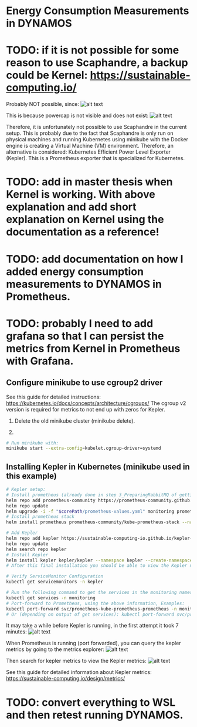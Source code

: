 # Energy Consumption Measurements in DYNAMOS

# TODO: if it is not possible for some reason to use Scaphandre, a backup could be Kernel: https://sustainable-computing.io/
Probably NOT possible, since:
![alt text](./assets/ScaphandreMinikubePowercapError.png)

This is because powercap is not visible and does not exist:
![alt text](./assets/MinikubeSSHPowercapNotExists.png)

Therefore, it is unfortunately not possible to use Scaphandre in the current setup. This is probably due to the fact that Scaphandre is only run on physical machines and running Kubernetes using minikube with the Docker engine is creating a Virtual Machine (VM) environment. Therefore, an alternative is considered: Kubernetes Efficient Power Level Exporter (Kepler). This is a Prometheus exporter that is specialized for Kubernetes.
# TODO: add in master thesis when Kernel is working. With above explanation and add short explanation on Kernel using the documentation as a reference!
# TODO: add documentation on how I added energy consumption measurements to DYNAMOS in Prometheus.
# TODO: probably I need to add grafana so that I can persist the metrics from Kernel in Prometheus with Grafana.

## Configure minikube to use cgroup2 driver
See this guide for detailed instructions: https://kubernetes.io/docs/concepts/architecture/cgroups/
The cgroup v2 version is required for metrics to not end up with zeros for Kepler.

1. Delete the old minikube cluster (minikube delete).

2. 
```sh
# Run minikube with:
minikube start --extra-config=kubelet.cgroup-driver=systemd
```

## Installing Kepler in Kubernetes (minikube used in this example)
```sh
# Kepler setup:
# Install prometheus (already done in step 3_PreparingRabbitMQ of getting started, but to make sure do it again)
helm repo add prometheus-community https://prometheus-community.github.io/helm-charts
helm repo update
helm upgrade -i -f "$corePath/prometheus-values.yaml" monitoring prometheus-community/prometheus
# Install prometheus stack
helm install prometheus prometheus-community/kube-prometheus-stack --namespace monitoring --create-namespace --wait

# Add Kepler
helm repo add kepler https://sustainable-computing-io.github.io/kepler-helm-chart
helm repo update
helm search repo kepler
# Install Kepler
helm install kepler kepler/kepler --namespace kepler --create-namespace --set serviceMonitor.enabled=true --set serviceMonitor.labels.release=prometheus 
# After this final installation you should be able to view the Kepler namespace in minikube dashboard

# Verify ServiceMonitor Configuration
kubectl get servicemonitors -n kepler

# Run the following command to get the services in the monitoring namespace
kubectl get services -n monitoring
# Port-forward to Prometheus, using the above information, Examples:
kubectl port-forward svc/prometheus-kube-prometheus-prometheus -n monitoring 9090:9090
# Or (depending on output of get services): kubectl port-forward svc/prometheus-server -n monitoring 9090:9090
```

It may take a while before Kepler is running, in the first attempt it took 7 minutes:
![alt text](./assets/KeplerPodRunningMinikubeDashboard.png)

When Prometheus is running (port forwarded), you can query the kepler metrics by going to the metrics explorer:
![alt text](./assets/KeplerMetricsExplorer.png)

Then search for kepler metrics to view the Kepler metrics:
![alt text](./assets/KeplerMetrics.png)

See this guide for detailed information about Kepler metrics: https://sustainable-computing.io/design/metrics/

# TODO: convert everything to WSL and then retest running DYNAMOS.


<!-- ## Optional: Configuring Grafana
This is only optional. Grafana requires extra steps to setup and is way slower than Prometheus, so this is only if it is ever needed, but not mandatory. Prometheus is more than good enough!
```sh
# Grafana setup
# Install Grafana
helm repo add grafana https://grafana.github.io/helm-charts
helm repo update
helm install grafana grafana/grafana --namespace monitoring --create-namespace
# Get the Grafana password
# Retrieve the base64 encoded password
$encodedPassword = kubectl get secret --namespace monitoring grafana -o jsonpath="{.data.admin-password}"
# Decode the password
$decodedPassword = [System.Text.Encoding]::UTF8.GetString([System.Convert]::FromBase64String($encodedPassword))
# Output the decoded password
$decodedPassword

# Ensure the POD_NAME environment variable is set correctly
$podName = kubectl get pods --namespace monitoring -l "app.kubernetes.io/name=grafana,app.kubernetes.io/instance=grafana" -o jsonpath="{.items[0].metadata.name}"
$env:POD_NAME = $podName
# Output the Pod Name to verify
Write-Output $env:POD_NAME
# Port-forward to Grafana
kubectl --namespace monitoring port-forward pod/$env:POD_NAME 3000:3000
# Then access it via http://localhost:3000/ and login with decoded password and 'admin' as username. This can take a while before login.

# Add Kepler to Grafana dashboard
# Retrieve the Grafana Pod Name
$GF_POD = kubectl get pod -n monitoring -l app.kubernetes.io/name=grafana -o jsonpath="{.items[0].metadata.name}"
# Output the Pod Name to verify
Write-Output $GF_POD
# Download the kepler dashboard.json file example: https://github.com/sustainable-computing-io/kepler/blob/main/grafana-dashboards/Kepler-Exporter-PromRules.json
# Rename it to kepler_dashboard.json. Then add it in the correct place and export the path: C:\Users\cpoet\IdeaProjects\EnergyEfficiency_DYNAMOS\energy-efficiency\kepler_dashboard.json
# Create the /tmp/dashboards directory inside the Grafana pod
kubectl exec -n monitoring $GF_POD -- mkdir -p /tmp/dashboards
# Copy the kepler_dashboard.json file to the specified location in the Grafana pod
# Make sure you are in the correct directory (where kepler_dashboard.json is loacted, e.g. cd .\energy-efficiency\)
kubectl cp kepler_dashboard.json monitoring/$($GF_POD):/tmp/dashboards/kepler_dashboard.json

# Then add the dashboard to the Grafana instance: 
# 1. go to http://localhost:3000/
# 2. Navigate to Dashboards > New > Import
# 3. Import the kepler_dashboard.json file
```  -->



<!-- ## Installing scaphandre in Kubernetes cluster
```sh
# Create a new folder/project and open it in VSC.

# Clone the git repository in the new project
git clone https://github.com/hubblo-org/scaphandre

# Go to the scaphandre folder
cd scaphandre

# Install scaphandre in the Kubernetes cluster using helm
helm install scaphandre helm/scaphandre --namespace monitoring
# Or: move the scaphandre folder into the charts folder and then run
helm install scaphandre --namespace monitoring

# Verify installation
helm list
``` 

TODO: prometheus-values.yaml file needs to be configured to add scaphandre?
C:\Users\cpoet\IdeaProjects\EnergyEfficiency_DYNAMOS\charts\core\prometheus-values.yaml
Add this?
```yaml
- job_name: 'scaphandre'
    scrape_interval: 10s
    kubernetes_sd_configs:
    - role: endpoints
      namespaces:
        names:
        - monitoring
    relabel_configs:
    - source_labels: [__meta_kubernetes_service_label_app]
      action: keep
      regex: scaphandre
```
-->